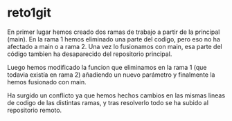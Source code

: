 # reto1git

En primer lugar hemos creado dos ramas de trabajo a partir de la principal (main). En la rama 1 hemos eliminado una parte del codigo, pero eso no ha afectado a main o a rama 2. Una vez lo fusionamos con main, esa parte del código tambien ha desaparecido del repositorio principal.

Luego hemos modificado la funcion que eliminamos en la rama 1 (que todavia existía en rama 2) añadiendo un nuevo parámetro y finalmente la hemos fusionado con main.

Ha surgido un conflicto ya que hemos hechos cambios en las mismas lineas de codigo de las distintas ramas, y tras resolverlo todo se ha subido al repositorio remoto.
